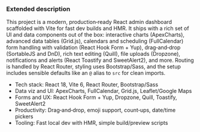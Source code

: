 ### Extended description 

This project is a modern, production‑ready React admin dashboard scaffolded with Vite for fast dev builds and HMR. It ships with a rich set of UI and data components out of the box: interactive charts (ApexCharts), advanced data tables (Grid.js), calendars and scheduling (FullCalendar) form handling with validation (React Hook Form + Yup), drag‑and‑drop (SortableJS and DnD), rich text editing (Quill), file uploads (Dropzone), notifications and alerts (React Toastify and SweetAlert2), and more. Routing is handled by React Router, styling uses Bootstrap/Sass, and the setup includes sensible defaults like an `@` alias to `src` for clean imports.

- Tech stack: React 18, Vite 6, React Router, Bootstrap/Sass
- Data viz and UI: ApexCharts, FullCalendar, Grid.js, Leaflet/Google Maps
- Forms and UX: React Hook Form + Yup, Dropzone, Quill, Toastify, SweetAlert2
- Productivity: Drag‑and‑drop, emoji support, count‑ups, date/time pickers
- Tooling: Fast local dev with HMR, simple build/preview scripts
